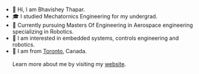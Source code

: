 * 👋 Hi, I am Bhavishey Thapar.
* 🎓 I studied Mechatornics Engineering for my undergrad.
* 🚀 Currently pursuing Masters Of Engineering in Aerospace engineering specializing in Robotics.
* 👀 I am interested in embedded systems, controls engineering and robotics.
* 🍁 I am from [Toronto](https://www.toronto.ca/), Canada.
\
\
Learn more about me by visiting my [website](https://bhavisheythapar.com/).

<!---
bhavisheythapar/bhavisheythapar is a ✨ special ✨ repository because its `README.md` (this file) appears on your GitHub profile.
You can click the Preview link to take a look at your changes.
--->
